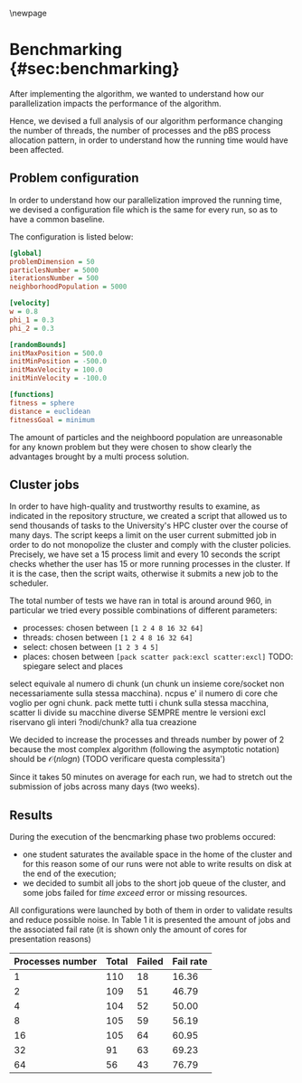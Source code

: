 \newpage
# Benchmarking {#sec:benchmarking}
After implementing the algorithm, we wanted to understand how our parallelization impacts the performance of the algorithm.

Hence, we devised a full analysis of our algorithm performance changing the number of threads, the number of processes and the pBS process allocation pattern, in order to understand how the running time would have been affected.

## Problem configuration
In order to understand how our parallelization improved the running time, we devised a configuration file which is the same for every run, so as to have a common baseline.

The configuration is listed below:

```ini
[global]
problemDimension = 50
particlesNumber = 5000
iterationsNumber = 500
neighborhoodPopulation = 5000

[velocity]
w = 0.8
phi_1 = 0.3 
phi_2 = 0.3

[randomBounds]
initMaxPosition = 500.0
initMinPosition = -500.0
initMaxVelocity = 100.0
initMinVelocity = -100.0

[functions]
fitness = sphere
distance = euclidean
fitnessGoal = minimum
```

The amount of particles and the neighboord population are unreasonable for any known problem but they were chosen to show clearly the advantages brought by a multi process solution.


## Cluster jobs
In order to have high-quality and trustworthy results to examine, as indicated in the repository structure, we created a script that allowed us to send thousands of tasks to the University's HPC cluster over the course of many days. The script keeps a limit on the user current submitted job in order to do not monopolize the cluster and comply with the cluster policies. Precisely, we have set a $15$ process limit and every $10$ seconds the script checks whether the user has $15$ or more running processes in the cluster. If it is the case, then the script waits, otherwise it submits a new job to the scheduler. 

The total number of tests we have ran in total is around around 960, in particular we tried every possible combinations of different parameters:

* processes: chosen between `[1 2 4 8 16 32 64]`
* threads: chosen between `[1 2 4 8 16 32 64]`
* select: chosen between `[1 2 3 4 5]`
* places: chosen between `[pack scatter pack:excl scatter:excl]`
TODO: spiegare select and places

select equivale al numero di chunk (un chunk un insieme core/socket non necessariamente sulla stessa macchina).
ncpus e' il numero di core che voglio per ogni chunk.
pack mette tutti i chunk sulla stessa macchina, scatter li divide su macchine diverse SEMPRE mentre le versioni excl riservano gli interi ?nodi/chunk? alla tua creazione

We decided to increase the processes and threads number by power of 2 because the most complex algorithm (following the asymptotic notation) should be $\mathcal{O}(nlogn)$ (TODO verificare questa complessita')

Since it takes 50 minutes on average for each run, we had to stretch out the submission of jobs across many days (two weeks).

## Results
During the execution of the bencmarking phase two problems occured:

* one student saturates the available space in the home of the cluster and for this reason some of our runs were not able to write results on disk at the end of the execution;
* we decided to sumbit all jobs to the short job queue of the cluster, and some jobs failed for *time exceed* error or missing resources.

All configurations were launched by both of them in order to validate results and reduce possible noise. In Table 1 it is presented the amount of jobs and the associated fail rate (it is shown only the amount of cores for presentation reasons)

| Processes number | Total | Failed | Fail rate |
|------------------|-------|--------|-----------|
| 1                | 110   | 18     | 16.36     |
| 2                | 109   | 51     | 46.79     |
| 4                | 104   | 52     | 50.00     |
| 8                | 105   | 59     | 56.19     |
| 16               | 105   | 64     | 60.95     |
| 32               | 91    | 63     | 69.23     |
| 64               | 56    | 43     | 76.79     |
